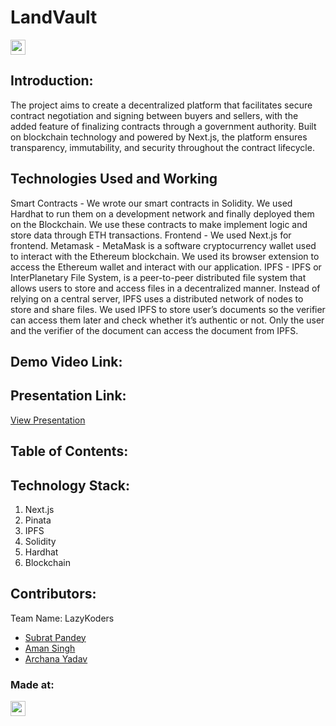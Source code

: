 <h1>LandVault</h1>
<p align="center">
</p>

<a href="https://hack36.com"> <img src="https://i.postimg.cc/RFFWF4vg/built-at-hack.jpg" height=24px> </a>


## Introduction:
The project aims to create a decentralized platform that facilitates secure contract negotiation and signing between buyers and sellers, with the added feature of finalizing contracts through a government authority. Built on blockchain technology and powered by Next.js, the platform ensures transparency, immutability, and security throughout the contract lifecycle.

## Technologies Used and Working
Smart Contracts - We wrote our smart contracts in Solidity. We used Hardhat to run them on a development network and finally deployed them on the Blockchain. We use these contracts to make implement logic and store data through ETH transactions.
Frontend - We used Next.js for frontend.
Metamask - MetaMask is a software cryptocurrency wallet used to interact with the Ethereum blockchain. We used its browser extension to access the Ethereum wallet and interact with our application.
IPFS - IPFS or InterPlanetary File System, is a peer-to-peer distributed file system that allows users to store and access files in a decentralized manner. Instead of relying on a central server, IPFS uses a distributed network of nodes to store and share files. We used IPFS to store user’s documents so the verifier can access them later and check whether it’s authentic or not. Only the user and the verifier of the document can access the document from IPFS. 

## Demo Video Link:


  
  
## Presentation Link:
  <a href="https://www.canva.com/design/DAGC_3xGmEc/x8u6LHUrDmXDrvLNfVnACA/edit">View Presentation</a>

  ## Table of Contents:

## Technology Stack:
  1) Next.js
  2) Pinata
  3) IPFS
  4) Solidity
  5) Hardhat
  6) Blockchain
  

## Contributors:

Team Name: LazyKoders

* [Subrat Pandey](https://github.com/imsubratpandey)
* [Aman Singh](https://github.com/amansingh0811)
* [Archana Yadav](https://github.com/ArchanaY1203)


### Made at:
<a href="https://hack36.com"> <img src="https://i.postimg.cc/RFFWF4vg/built-at-hack.jpg" height=24px> </a>
